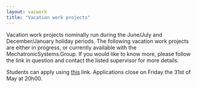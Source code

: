 ```yaml
---
layout: vacwork
title: "Vacation work projects"
---
```


Vacation work projects nominally run during the June/July and December/January holiday periods. The following vacation work projects are either in progress, or currently available with the MechatronicSystems.Group. If you would like to know more, please follow the link in question and contact the listed supervisor for more details.

Students can apply using [this]((https://forms.office.com/Pages/ResponsePage.aspx?id=NUNFkk5Wz0ywsCREW4wD93JS1l9UVb5AqMgjAhS8kr5UQ0Y5WlE3RldKTjNIWldSQjNOT0U4REdSWS4u)) link. Applications close on Friday the 31st of May at 20h00.
 
